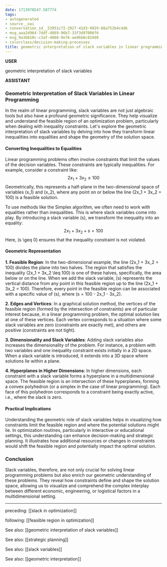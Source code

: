 ```yaml
---
date: 1713978547.587774
tags:
- autogenerated
- source__oai
- conversation_id__53951c72-2927-41d3-9929-88a752b4c4db
- msg_aaa2d964-7ddf-4869-96b7-33f3d97006f6
- msg_9a36810c-c3af-4088-9e76-ae9bb8c819d8
- colorclass/decision-making-processes
title: geometric interpretation of slack variables in linear programming
---
```


**USER**

geometric interpretation of slack variables


**ASSISTANT**

### Geometric Interpretation of Slack Variables in Linear Programming

In the realm of linear programming, slack variables are not just algebraic tools but also have a profound geometric significance. They help visualize and understand the feasible region of an optimization problem, particularly when dealing with inequality constraints. Let's explore the geometric interpretation of slack variables by delving into how they transform linear inequalities into equalities and shape the geometry of the solution space.

#### Converting Inequalities to Equalities

Linear programming problems often involve constraints that limit the values of the decision variables. These constraints are typically inequalities. For example, consider a constraint like:
$$ 2x_1 + 3x_2 \leq 100 $$
Geometrically, this represents a half-plane in the two-dimensional space of variables \(x_1\) and \(x_2\), where any point on or below the line \(2x_1 + 3x_2 = 100\) is a feasible solution.

To use methods like the Simplex algorithm, we often need to work with equalities rather than inequalities. This is where slack variables come into play. By introducing a slack variable \(s\), we transform the inequality into an equality:
$$ 2x_1 + 3x_2 + s = 100 $$
Here, \(s \geq 0\) ensures that the inequality constraint is not violated.

#### Geometric Representation

**1. Feasible Region**: 
In the two-dimensional example, the line \(2x_1 + 3x_2 = 100\) divides the plane into two halves. The region that satisfies the inequality \(2x_1 + 3x_2 \leq 100\) is one of these halves, specifically, the area below or on the line. When we add the slack variable, \(s\) represents the vertical distance from any point in this feasible region up to the line \(2x_1 + 3x_2 = 100\). Therefore, every point in the feasible region can be associated with a specific value of \(s\), where \(s = 100 - 2x_1 - 3x_2\).

**2. Edges and Vertices**:
In a graphical solution method, the vertices of the feasible region (formed by the intersection of constraints) are of particular interest because, in a linear programming problem, the optimal solution lies at one of these vertices. Each vertex corresponds to a situation where some slack variables are zero (constraints are exactly met), and others are positive (constraints are not tight). 

**3. Dimensionality and Slack Variables**:
Adding slack variables also increases the dimensionality of the problem. For instance, a problem with two variables and one inequality constraint exists initially in a 2D space. When a slack variable is introduced, it extends into a 3D space where solutions lie within a plane.

**4. Hyperplanes in Higher Dimensions**:
In higher dimensions, each constraint with a slack variable forms a hyperplane in a multidimensional space. The feasible region is an intersection of these hyperplanes, forming a convex polyhedron (or a simplex in the case of linear programming). Each face of this polyhedron corresponds to a constraint being exactly active, i.e., where the slack is zero.

#### Practical Implications

Understanding the geometric role of slack variables helps in visualizing how constraints limit the feasible region and where the potential solutions might lie. In optimization routines, particularly in interactive or educational settings, this understanding can enhance decision-making and strategic planning. It illustrates how additional resources or changes in constraints would shift the feasible region and potentially impact the optimal solution.

### Conclusion

Slack variables, therefore, are not only crucial for solving linear programming problems but also enrich our geometric understanding of these problems. They reveal how constraints define and shape the solution space, allowing us to visualize and comprehend the complex interplay between different economic, engineering, or logistical factors in a multidimensional setting.


---

preceding: [[slack in optimization]]  


following: [[feasible region in optimization]]

See also: [[geometric interpretation of slack variables]]


See also: [[strategic planning]]


See also: [[slack variables]]


See also: [[geometric interpretation]]